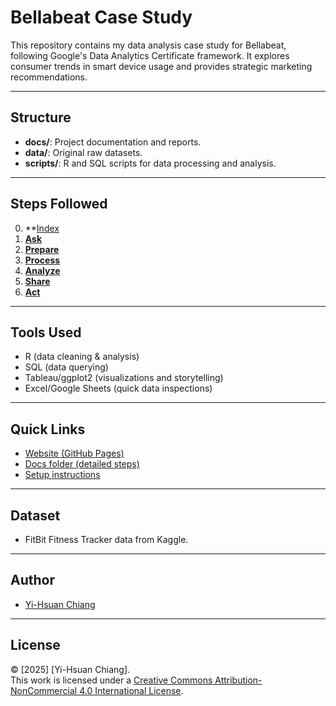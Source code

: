 # Bellabeat Case Study
This repository contains my data analysis case study for Bellabeat, following Google's Data Analytics Certificate framework. It explores consumer trends in smart device usage and provides strategic marketing recommendations.

---

## Structure
- **docs/**: Project documentation and reports.
- **data/**: Original raw datasets.
- **scripts/**: R and SQL scripts for data processing and analysis.

---

## Steps Followed
0. **[Index](/docs/index.md)
1. **[Ask](/docs/step1_ask.md)**
2. **[Prepare](/docs/step2_prepare.md)**
3. **[Process](/docs/step3_process.md)**
4. **[Analyze](/docs/step4_analyze.md)**
5. **[Share](/docs/step5_share.md)**
6. **[Act](/docs/step6_act.md)**

---

## Tools Used
- R (data cleaning & analysis)
- SQL (data querying)
- Tableau/ggplot2 (visualizations and storytelling)
- Excel/Google Sheets (quick data inspections)

---

## Quick Links
- [Website (GitHub Pages)](https://your-github-username.github.io/bellabeat-case-study/)
- [Docs folder (detailed steps)](docs/index.md)
- [Setup instructions](docs/index.md#getting-started)

---

## Dataset
- FitBit Fitness Tracker data from Kaggle.

---

## Author
- [Yi-Hsuan Chiang](https://github.com/YiChiang12)

---

## License
© [2025] [Yi-Hsuan Chiang].  
This work is licensed under a [Creative Commons Attribution-NonCommercial 4.0 International License](https://creativecommons.org/licenses/by-nc/4.0/).
